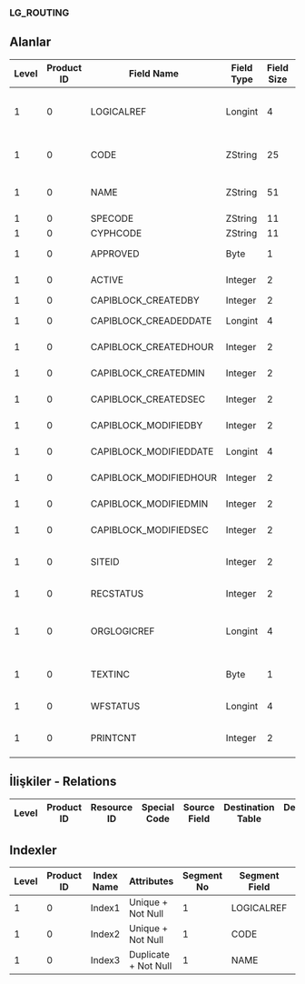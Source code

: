 ### LG_ROUTING

## Alanlar

**Level**|**Product ID**|**Field Name**|**Field Type**|**Field Size**|**Field Offset**|**Türkçe Açıklama**|**Expression**
-----|-----|-----|-----|-----|-----|-----|-----
1|0|LOGICALREF|Longint|4|0|Üretim rota log. ref.|Production Route Logical Reference
1|0|CODE|ZString|25|4|Üretim rota kodu|Production Route Code
1|0|NAME|ZString|51|29|Üretim rota açıklaması|Production Route Description
1|0|SPECODE|ZString|11|80|Özel Kod|Aux. Code
1|0|CYPHCODE|ZString|11|91|Yetki Kodu|Auth. Code
1|0|APPROVED|Byte|1|102|Onay Bilgisi|Approval Info
1|0|ACTIVE|Integer|2|103|Kullanım durumu|Usage Status
1|0|CAPIBLOCK_CREATEDBY|Integer|2|105|Oluşturan|Created By
1|0|CAPIBLOCK_CREADEDDATE|Longint|4|107|Oluşturulma Tarihi|Created Date
1|0|CAPIBLOCK_CREATEDHOUR|Integer|2|111|Oluşturulma Saati|Created Hour
1|0|CAPIBLOCK_CREATEDMIN|Integer|2|113|Oluşturulma Dakikası|Created Minute
1|0|CAPIBLOCK_CREATEDSEC|Integer|2|115|Oluşturulma Saniyesi|Created Second
1|0|CAPIBLOCK_MODIFIEDBY|Integer|2|117|Değiştiren|Modified By
1|0|CAPIBLOCK_MODIFIEDDATE|Longint|4|119|Değiştirilme Tarihi|Modified Date
1|0|CAPIBLOCK_MODIFIEDHOUR|Integer|2|123|Değiştirilme Saati|Modified Hour
1|0|CAPIBLOCK_MODIFIEDMIN|Integer|2|125|Değiştirilme Dakikası|Modified Minute
1|0|CAPIBLOCK_MODIFIEDSEC|Integer|2|127|Değiştirilme Saniyesi|Modified Second
1|0|SITEID|Integer|2|129|Veri Merkezi|Data Processing Site
1|0|RECSTATUS|Integer|2|131|Kayıt Durumu|Record Status
1|0|ORGLOGICREF|Longint|4|133|Orijinal Kayıt Log. Ref.|Original Record Logical Reference
1|0|TEXTINC|Byte|1|137|Ayrıntılı Açıklama İçerir|Contains Detail Description
1|0|WFSTATUS|Longint|4|138|Kullanımda Değil|Not In Use
1|0|PRINTCNT|Integer|2|142|Basılmış Olanların Sayısı|Count Of Printed

## İlişkiler - Relations

**Level**|**Product ID**|**Resource ID**|**Special Code**|**Source Field**|**Destination Table**|**Destination Field**|**Relation Type**|**Extra Condition**
-----|-----|-----|-----|-----|-----|-----|-----|-----

## Indexler

**Level**|**Product ID**|**Index Name**|**Attributes**|**Segment No**|**Segment Field**|**Sense**
-----|-----|-----|-----|-----|-----|-----
1|0|Index1|Unique + Not Null|1|LOGICALREF|Ascending
1|0|Index2|Unique + Not Null|1|CODE|Ascending
1|0|Index3|Duplicate + Not Null|1|NAME|Ascending
